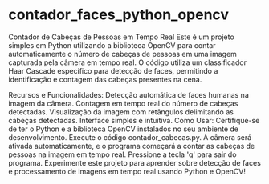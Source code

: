 ﻿# contador_faces_python_opencv
Contador de Cabeças de Pessoas em Tempo Real
Este é um projeto simples em Python utilizando a biblioteca OpenCV para contar automaticamente o número de cabeças de pessoas em uma imagem capturada pela câmera em tempo real. O código utiliza um classificador Haar Cascade específico para detecção de faces, permitindo a identificação e contagem das cabeças presentes na cena.

Recursos e Funcionalidades:
Detecção automática de faces humanas na imagem da câmera.
Contagem em tempo real do número de cabeças detectadas.
Visualização da imagem com retângulos delimitando as cabeças detectadas.
Interface simples e intuitiva.
Como Usar:
Certifique-se de ter o Python e a biblioteca OpenCV instalados no seu ambiente de desenvolvimento.
Execute o código contador_cabecas.py.
A câmera será ativada automaticamente, e o programa começará a contar as cabeças de pessoas na imagem em tempo real.
Pressione a tecla 'q' para sair do programa.
Experimente este projeto para aprender sobre detecção de faces e processamento de imagens em tempo real usando Python e OpenCV!

